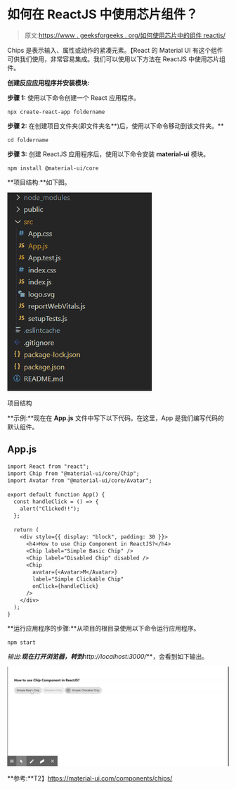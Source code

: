 # 如何在 ReactJS 中使用芯片组件？

> 原文:[https://www . geeksforgeeks . org/如何使用芯片中的组件 reactjs/](https://www.geeksforgeeks.org/how-to-use-chip-component-in-reactjs/)

Chips 是表示输入、属性或动作的紧凑元素。【React 的 Material UI 有这个组件可供我们使用，非常容易集成。我们可以使用以下方法在 ReactJS 中使用芯片组件。

**创建反应应用程序并安装模块:**

**步骤 1:** 使用以下命令创建一个 React 应用程序。

```
npx create-react-app foldername
```

**步骤 2:** 在创建项目文件夹(即文件夹名**)后，使用以下命令移动到该文件夹。**

```
cd foldername
```

**步骤 3:** 创建 ReactJS 应用程序后，使用以下命令安装 **material-ui** 模块。

```
npm install @material-ui/core
```

**项目结构:**如下图。

![](img/f04ae0d8b722a9fff0bd9bd138b29c23.png)

项目结构

**示例:**现在在 **App.js** 文件中写下以下代码。在这里，App 是我们编写代码的默认组件。

## App.js

```
import React from "react";
import Chip from "@material-ui/core/Chip";
import Avatar from "@material-ui/core/Avatar";

export default function App() {
  const handleClick = () => {
    alert("Clicked!!");
  };

  return (
    <div style={{ display: "block", padding: 30 }}>
      <h4>How to use Chip Component in ReactJS?</h4>
      <Chip label="Simple Basic Chip" />
      <Chip label="Disabled Chip" disabled />
      <Chip
        avatar={<Avatar>M</Avatar>}
        label="Simple Clickable Chip"
        onClick={handleClick}
      />
    </div>
  );
}
```

**运行应用程序的步骤:**从项目的根目录使用以下命令运行应用程序。

```
npm start
```

**输出:**现在打开浏览器，转到***http://localhost:3000/***，会看到如下输出。

![](img/11511792164c9e2fa87bbec50e5efff2.png)

**参考:**T2】https://material-ui.com/components/chips/